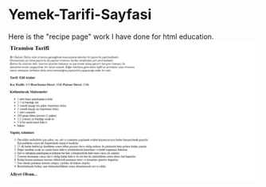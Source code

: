 # Yemek-Tarifi-Sayfasi
Here is the "recipe page" work I have done for html education.
![projeResmi](screenImage.png)

